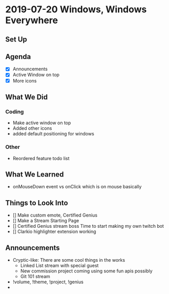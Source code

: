 # 2019-07-20 Windows, Windows Everywhere

## Set Up

## Agenda

- [x] Announcements
- [x] Active Window on top
- [x] More icons

## What We Did

### Coding

- Make active window on top
- Added other icons
- added default positioning for windows

### Other

- Reordered feature todo list

## What We Learned

- onMouseDown event vs onClick which is on mouse basically

## Things to Look Into

- [] Make custom emote, Certified Genius
- [] Make a Stream Starting Page
- [] Certified Genius stream boss
  Time to start making my own twitch bot
- [] Clarkio highlighter extension working

## Announcements

- Cryptic-like: There are some cool things in the works
  - Linked List stream with special guest
  - New commission project coming using some fun apis possibly
  - Git 101 stream
- !volume, !theme, !project, !genius
-

